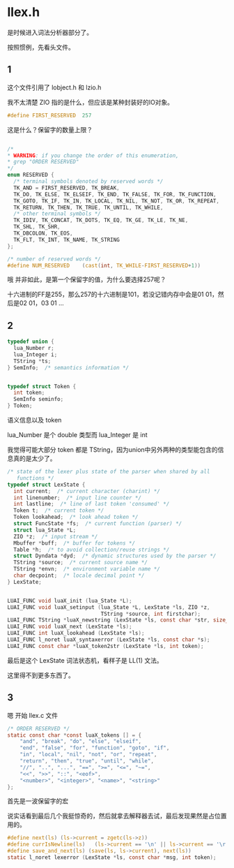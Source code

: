 
# llex.h

是时候进入词法分析器部分了。

按照惯例，先看头文件。

## 1

这个文件引用了 lobject.h 和 lzio.h

我不太清楚 ZIO 指的是什么，但应该是某种封装好的IO对象。

```C
#define FIRST_RESERVED	257
```

这是什么？保留字的数量上限？

```C

/*
* WARNING: if you change the order of this enumeration,
* grep "ORDER RESERVED"
*/
enum RESERVED {
  /* terminal symbols denoted by reserved words */
  TK_AND = FIRST_RESERVED, TK_BREAK,
  TK_DO, TK_ELSE, TK_ELSEIF, TK_END, TK_FALSE, TK_FOR, TK_FUNCTION,
  TK_GOTO, TK_IF, TK_IN, TK_LOCAL, TK_NIL, TK_NOT, TK_OR, TK_REPEAT,
  TK_RETURN, TK_THEN, TK_TRUE, TK_UNTIL, TK_WHILE,
  /* other terminal symbols */
  TK_IDIV, TK_CONCAT, TK_DOTS, TK_EQ, TK_GE, TK_LE, TK_NE,
  TK_SHL, TK_SHR,
  TK_DBCOLON, TK_EOS,
  TK_FLT, TK_INT, TK_NAME, TK_STRING
};

/* number of reserved words */
#define NUM_RESERVED	(cast(int, TK_WHILE-FIRST_RESERVED+1))
```

哦 并非如此，是第一个保留字的值，为什么要选择257呢？

十六进制的FF是255，那么257的十六进制是101，若没记错内存中会是01 01，然后是02 01，03 01 ...


## 2

```C
typedef union {
  lua_Number r;
  lua_Integer i;
  TString *ts;
} SemInfo;  /* semantics information */


typedef struct Token {
  int token;
  SemInfo seminfo;
} Token;
```

语义信息以及 token

lua_Number 是个 double 类型而 lua_Integer 是 int

我觉得可能大部分 token 都是 TString，因为union中另外两种的类型能包含的信息真的是太少了。


```C
/* state of the lexer plus state of the parser when shared by all
   functions */
typedef struct LexState {
  int current;  /* current character (charint) */
  int linenumber;  /* input line counter */
  int lastline;  /* line of last token 'consumed' */
  Token t;  /* current token */
  Token lookahead;  /* look ahead token */
  struct FuncState *fs;  /* current function (parser) */
  struct lua_State *L;
  ZIO *z;  /* input stream */
  Mbuffer *buff;  /* buffer for tokens */
  Table *h;  /* to avoid collection/reuse strings */
  struct Dyndata *dyd;  /* dynamic structures used by the parser */
  TString *source;  /* current source name */
  TString *envn;  /* environment variable name */
  char decpoint;  /* locale decimal point */
} LexState;


LUAI_FUNC void luaX_init (lua_State *L);
LUAI_FUNC void luaX_setinput (lua_State *L, LexState *ls, ZIO *z,
                              TString *source, int firstchar);
LUAI_FUNC TString *luaX_newstring (LexState *ls, const char *str, size_t l);
LUAI_FUNC void luaX_next (LexState *ls);
LUAI_FUNC int luaX_lookahead (LexState *ls);
LUAI_FUNC l_noret luaX_syntaxerror (LexState *ls, const char *s);
LUAI_FUNC const char *luaX_token2str (LexState *ls, int token);
```

最后是这个 LexState 词法状态机，看样子是 LL(1) 文法。

这里得不到更多东西了。


## 3

嗯 开始 llex.c 文件

```C
/* ORDER RESERVED */
static const char *const luaX_tokens [] = {
    "and", "break", "do", "else", "elseif",
    "end", "false", "for", "function", "goto", "if",
    "in", "local", "nil", "not", "or", "repeat",
    "return", "then", "true", "until", "while",
    "//", "..", "...", "==", ">=", "<=", "~=",
    "<<", ">>", "::", "<eof>",
    "<number>", "<integer>", "<name>", "<string>"
};
```

首先是一波保留字的宏

说实话看到最后几个我挺惊奇的，然后就拿去解释器去试，最后发现果然是占位置用的。


```C
#define next(ls) (ls->current = zgetc(ls->z))
#define currIsNewline(ls)	(ls->current == '\n' || ls->current == '\r')
#define save_and_next(ls) (save(ls, ls->current), next(ls))
static l_noret lexerror (LexState *ls, const char *msg, int token);
```

